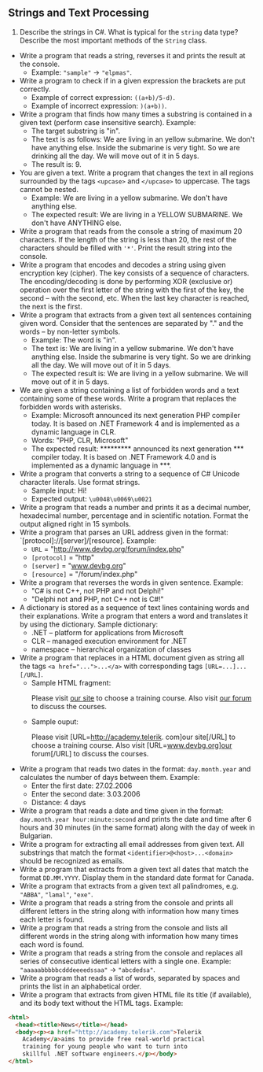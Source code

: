 ## Strings and Text Processing

1. Describe the strings in C#. What is typical for the `string` data type? Describe the most important methods of the `String` class.
* Write a program that reads a string, reverses it and prints the result at the console.
    * Example: `"sample"` -> `"elpmas"`.
* Write a program to check if in a given expression the brackets are put correctly.
    * Example of correct expression: `((a+b)/5-d)`.
    * Example of incorrect expression: `)(a+b))`.
* Write a program that finds how many times a substring is contained in a given text (perform case insensitive search). Example:
    * The target substring is "in".
    * The text is as follows: We are living in an yellow submarine. We don't have anything else. Inside the submarine is very tight. So we are drinking all the day. We will move out of it in 5 days.
    * The result is: 9.
* You are given a text. Write a program that changes the text in all regions surrounded by the tags `<upcase>` and `</upcase>` to uppercase. The tags cannot be nested.
    *  Example: We are living in a <upcase>yellow submarine</upcase>. We don't have <upcase>anything</upcase> else.
    * The expected result: We are living in a YELLOW SUBMARINE. We don't have ANYTHING else.
* Write a program that reads from the console a string of maximum 20 characters. If the length of the string is less than 20, the rest of the characters should be filled with `'*'`. Print the result string into the console.
* Write a program that encodes and decodes a string using given encryption key (cipher). The key consists of a sequence of characters. The encoding/decoding is done by performing XOR (exclusive or) operation over the first letter of the string with the first of the key, the second – with the second, etc. When the last key character is reached, the next is the first.
* Write a program that extracts from a given text all sentences containing given word. Consider that the sentences are separated by "." and the words – by non-letter symbols.
    * Example: The word is "in".
    * The text is: We are living in a yellow submarine. We don't have anything else. Inside the submarine is very tight. So we are drinking all the day. We will move out of it in 5 days.
    * The expected result is: We are living in a yellow submarine. We will move out of it in 5 days.
* We are given a string containing a list of forbidden words and a text containing some of these words. Write a program that replaces the forbidden words with asterisks.
    * Example: Microsoft announced its next generation PHP compiler today. It is based on .NET Framework 4 and is implemented as a dynamic language in CLR.
    * Words: "PHP, CLR, Microsoft"
    * The expected result: ********* announced its next generation *** compiler today. It is based on .NET Framework 4.0 and is implemented as a dynamic language in ***.
* Write a program that converts a string to a sequence of C# Unicode character literals. Use format strings.
   * Sample input: Hi!
   * Expected output: `\u0048\u0069\u0021`
* Write a program that reads a number and prints it as a decimal number, hexadecimal number, percentage and in scientific notation. Format the output aligned right in 15 symbols.
* Write a program that parses an URL address given in the format: `[protocol]://[server]/[resource]. Example:
    * `URL` = "http://www.devbg.org/forum/index.php"
    * `[protocol]` = "http"
    * `[server]` = "www.devbg.org"
    * `[resource]` = "/forum/index.php"
* Write a program that reverses the words in given sentence. Example:
    * "C# is not C++, not PHP and not Delphi!"
    * "Delphi not and PHP, not C++ not is C#!"
* A dictionary is stored as a sequence of text lines containing words and their explanations. Write a program that enters a word and translates it by using the dictionary. Sample dictionary:
    * .NET – platform for applications from Microsoft
    * CLR – managed execution environment for .NET
    * namespace – hierarchical organization of classes
* Write a program that replaces in a HTML document given as string all the tags `<a href="...">...</a>` with corresponding tags `[URL=...]...[/URL]`.
    * Sample HTML fragment: <p>Please visit <a href="http://academy.telerik. com">our site</a> to choose a training course. Also visit <a href="www.devbg.org">our forum</a> to discuss the courses.</p>
    * Sample ouput: <p>Please visit [URL=http://academy.telerik. com]our site[/URL] to choose a training course. Also visit [URL=www.devbg.org]our forum[/URL] to discuss the courses.</p>
* Write a program that reads two dates in the format: `day.month.year` and calculates the number of days between them. Example:
    * Enter the first date: 27.02.2006
    * Enter the second date: 3.03.2006
    * Distance: 4 days
* Write a program that reads a date and time given in the format: `day.month.year hour:minute:second` and prints the date and time after 6 hours and 30 minutes (in the same format) along with the day of week in Bulgarian.
* Write a program for extracting all email addresses from given text. All substrings that match the format `<identifier>@<host>...<domain>` should be recognized as emails.
* Write a program that extracts from a given text all dates that match the format `DD.MM.YYYY`. Display them in the standard date format for Canada.
* Write a program that extracts from a given text all palindromes, e.g. `"ABBA"`, `"lamal"`, `"exe"`.
* Write a program that reads a string from the console and prints all different letters in the string along with information how many times each letter is found.
* Write a program that reads a string from the console and lists all different words in the string along with information how many times each word is found.
* Write a program that reads a string from the console and replaces all series of consecutive identical letters with a single one. Example: `"aaaaabbbbbcdddeeeedssaa"` -> `"abcdedsa"`.
* Write a program that reads a list of words, separated by spaces and prints the list in an alphabetical order.
* Write a program that extracts from given HTML file its title (if available), and its body text without the HTML tags. Example:
```html
<html>
  <head><title>News</title></head>
  <body><p><a href="http://academy.telerik.com">Telerik
    Academy</a>aims to provide free real-world practical
    training for young people who want to turn into
    skillful .NET software engineers.</p></body>
</html>
```
